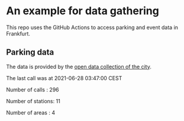 # An example for data gathering

This repo uses the GitHub Actions to access parking and event data in Frankfurt.

## Parking data
The data is provided by the [open data collection of the city](https://www.offenedaten.frankfurt.de/).

The last call was at 2021-06-28 03:47:00 CEST

Number of calls   : 296

Number of stations:  11

Number of areas   :   4

